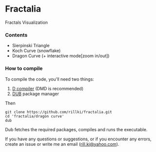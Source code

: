# Fractalia
Fractals Visualization

### Contents
* Sierpinski Triangle
* Koch Curve (snowflake)
* Dragon Curve (+ interactive mode[zoom in/out])

### How to compile
To compile the code, you'll need two things:
1. [D compiler](https://dlang.org/download.html) (DMD is recommended)
2. [DUB](https://dub.pm/) package manager 

Then
```
git clone https://github.com/rillki/fractalia.git
cd 'fractalia/dragon curve'
dub
```
Dub fetches the required packages, compiles and runs the executable. 

If you have any questions or suggestions, or if you encounter any errors, create an issue or write me an email (rill.ki@yahoo.com).
